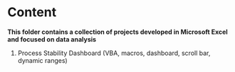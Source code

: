 # Content
**This folder contains a collection of projects developed in Microsoft Excel and focused on data analysis**

1. Process Stability Dashboard (VBA, macros, dashboard, scroll bar, dynamic ranges)
